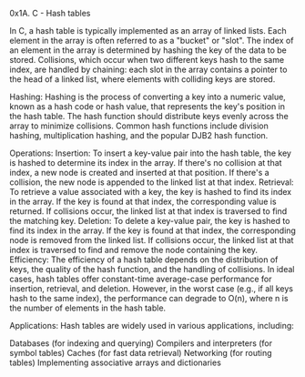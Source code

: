 0x1A. C - Hash tables


In C, a hash table is typically implemented as an array of linked lists. Each element in the array is often referred to as a "bucket" or "slot". The index of an element in the array is determined by hashing the key of the data to be stored. Collisions, which occur when two different keys hash to the same index, are handled by chaining: each slot in the array contains a pointer to the head of a linked list, where elements with colliding keys are stored.

Hashing:
Hashing is the process of converting a key into a numeric value, known as a hash code or hash value, that represents the key's position in the hash table. The hash function should distribute keys evenly across the array to minimize collisions. Common hash functions include division hashing, multiplication hashing, and the popular DJB2 hash function.

Operations:
Insertion: To insert a key-value pair into the hash table, the key is hashed to determine its index in the array. If there's no collision at that index, a new node is created and inserted at that position. If there's a collision, the new node is appended to the linked list at that index.
Retrieval: To retrieve a value associated with a key, the key is hashed to find its index in the array. If the key is found at that index, the corresponding value is returned. If collisions occur, the linked list at that index is traversed to find the matching key.
Deletion: To delete a key-value pair, the key is hashed to find its index in the array. If the key is found at that index, the corresponding node is removed from the linked list. If collisions occur, the linked list at that index is traversed to find and remove the node containing the key.
Efficiency:
The efficiency of a hash table depends on the distribution of keys, the quality of the hash function, and the handling of collisions. In ideal cases, hash tables offer constant-time average-case performance for insertion, retrieval, and deletion. However, in the worst case (e.g., if all keys hash to the same index), the performance can degrade to O(n), where n is the number of elements in the hash table.

Applications:
Hash tables are widely used in various applications, including:

Databases (for indexing and querying)
Compilers and interpreters (for symbol tables)
Caches (for fast data retrieval)
Networking (for routing tables)
Implementing associative arrays and dictionaries
